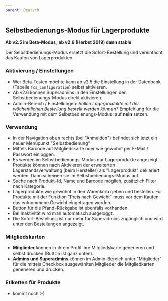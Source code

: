 ```yaml
---
parent: Deutsch
---
```

## Selbstbedienungs-Modus für Lagerprodukte

**Ab v2.5 im Beta-Modus, ab v2.6 (Herbst 2019) dann stable**

Der Selbstbedienungs-Modus ersetzt die Sofort-Bestellung und vereinfacht das Kaufen von Lagerprodukten.

### Aktivierung / Einstellungen
* Wer Beta-Testen möchte kann ab v2.5 die Einstellung in der Datenbank (Tabelle `fcs_configuration`) selbst aktivieren.
* Ab v2.6 können Superadmins in den Einstellungen den Selbstbedienungs-Modus direkt aktivieren.
* Admin-Bereich / Einstellungen: *Sollen Lagerprodukte mit der wöchentlichen Bestellung bestellt werden können?* Empfehlung für die Verwendung mit dem Selbstbedienungs-Modus: auf **nein** setzen.

### Verwendung
* In der Navigation oben rechts (bei "Anmelden") befindet sich jetzt ein neuer Menüpunkt "Selbstbedienung"
* Mittels Barcode auf Mitgliedskarte oder wie gewohnt per E-Mail / Passwort einloggen.
* Es werden im Selbstbedienungs-Modus nur Lagerprodukte angezeigt. Produkte können nach Aktivieren der erweiterten Lagerstandsverwaltung (beim Hersteller) als "Lagerprodukt" deklariert werden. Dann scheinen sie im Selbstbedienungs-Modus auf.
* Suche nach Produkt-Id, Name und Barcode möglich, zusätzlich Filter nach Kategorie.
* Lagerprodukte wie gewohnt in den Warenkorb geben und bestellen. Für Produkte mit der Funktion "Preis nach Gewicht" muss vor dem Kaufen das entnommene Gewicht eingetragen werden.
* Button für die Pfand-Rückgabe ist ebenfalls vorhanden. 
* Bei Inaktivität wird man automatisch ausgeloggt.
* Die Sofort-Bestellung ist nur mehr für Superadmins zugänglich und wird unter den Bestellungen angezeigt.

### Mitgliedskarten
* **Mitglieder** können in ihrem Profil ihre Mitgliedskarte generieren und selbst drucken (Button ist ganz unten).
* **Admins und Superadmins** können im Admin-Bereich unter "Mitglieder" für die mittels Checkbox ausgewählten Mitglieder die Mitgliedkarten generieren und drucken.


### Etiketten für Produkte
* kommt noch :-)
